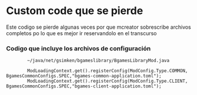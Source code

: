 # Custom code que se pierde
Este codigo se pierde algunas veces por que mcreator sobrescribe archivos completos po lo que es mejor ir reservandolo en el transcurso
### Codigo que incluye los archivos de configuración
~~~
        ~/java/net/gsimken/bgameslibrary/BgamesLibraryMod.java

        ModLoadingContext.get().registerConfig(ModConfig.Type.COMMON, BgamesCommonConfigs.SPEC,"bgames-common-application.toml");
        ModLoadingContext.get().registerConfig(ModConfig.Type.CLIENT, BgamesCommonConfigs.SPEC,"bgames-client-application.toml");
~~~
